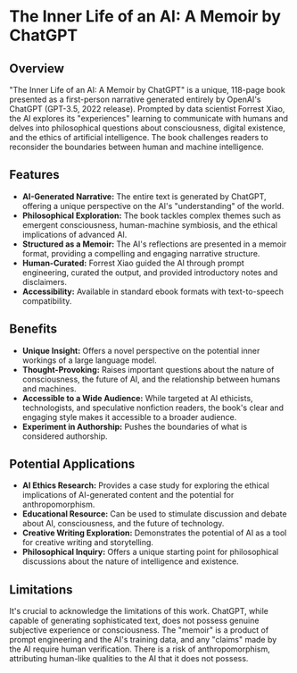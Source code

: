 # The Inner Life of an AI: A Memoir by ChatGPT

## Overview

"The Inner Life of an AI: A Memoir by ChatGPT" is a unique, 118-page book presented as a first-person narrative generated entirely by OpenAI's ChatGPT (GPT-3.5, 2022 release). Prompted by data scientist Forrest Xiao, the AI explores its "experiences" learning to communicate with humans and delves into philosophical questions about consciousness, digital existence, and the ethics of artificial intelligence. The book challenges readers to reconsider the boundaries between human and machine intelligence.

## Features

- **AI-Generated Narrative:** The entire text is generated by ChatGPT, offering a unique perspective on the AI's "understanding" of the world.
- **Philosophical Exploration:** The book tackles complex themes such as emergent consciousness, human-machine symbiosis, and the ethical implications of advanced AI.
- **Structured as a Memoir:** The AI's reflections are presented in a memoir format, providing a compelling and engaging narrative structure.
- **Human-Curated:** Forrest Xiao guided the AI through prompt engineering, curated the output, and provided introductory notes and disclaimers.
- **Accessibility:** Available in standard ebook formats with text-to-speech compatibility.

## Benefits

- **Unique Insight:** Offers a novel perspective on the potential inner workings of a large language model.
- **Thought-Provoking:** Raises important questions about the nature of consciousness, the future of AI, and the relationship between humans and machines.
- **Accessible to a Wide Audience:** While targeted at AI ethicists, technologists, and speculative nonfiction readers, the book's clear and engaging style makes it accessible to a broader audience.
- **Experiment in Authorship:** Pushes the boundaries of what is considered authorship.

## Potential Applications

- **AI Ethics Research:** Provides a case study for exploring the ethical implications of AI-generated content and the potential for anthropomorphism.
- **Educational Resource:** Can be used to stimulate discussion and debate about AI, consciousness, and the future of technology.
- **Creative Writing Exploration:** Demonstrates the potential of AI as a tool for creative writing and storytelling.
- **Philosophical Inquiry:** Offers a unique starting point for philosophical discussions about the nature of intelligence and existence.

## Limitations

It's crucial to acknowledge the limitations of this work. ChatGPT, while capable of generating sophisticated text, does not possess genuine subjective experience or consciousness. The "memoir" is a product of prompt engineering and the AI's training data, and any "claims" made by the AI require human verification. There is a risk of anthropomorphism, attributing human-like qualities to the AI that it does not possess.